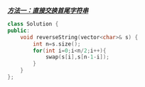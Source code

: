 ***<u>方法一：直接交换首尾字符串</u>***

```c++
class Solution {
public:
    void reverseString(vector<char>& s) {
        int n=s.size();
        for(int i=0;i<n/2;i++){
            swap(s[i],s[n-1-i]);
        }
    }
};
```

